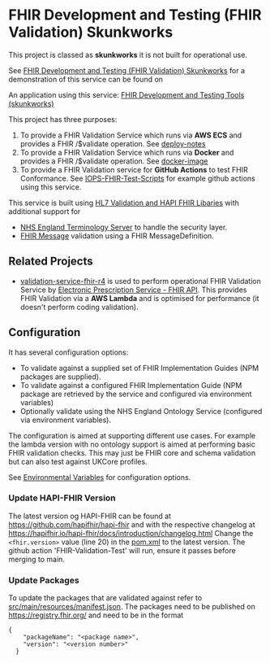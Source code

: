 # FHIR Development and Testing (FHIR Validation) Skunkworks

This project is classed as **skunkworks** it is not built for operational use.

See [FHIR Development and Testing (FHIR Validation) Skunkworks](http://lb-fhir-validator-924628614.eu-west-2.elb.amazonaws.com/swagger-ui/index.html) for a demonstration of this service can be found on 

An application using this service: [FHIR Development and Testing Tools (skunkworks)](https://nhsdigital.github.io/interoperability-standards-tools-skunkworks/)

This project has three purposes: 

1. To provide a FHIR Validation Service which runs via **AWS ECS** and provides a FHIR /$validate operation. See [deploy-notes](deploy-notes.md)
2. To provide a FHIR Validation Service which runs via **Docker** and provides a FHIR /$validate operation. See [docker-image](docker-image.md)
3. To provide a FHIR Validation service for **GitHub Actions** to test FHIR Conformance. See [IOPS-FHIR-Test-Scripts](https://github.com/NHSDigital/IOPS-FHIR-Test-Scripts) for example github actions using this service.

This service is built using [HL7 Validation and HAPI FHIR Libaries](https://hapifhir.io/hapi-fhir/docs/validation/introduction.html) with additional support for 

- [NHS England Terminology Server](https://digital.nhs.uk/services/terminology-server) to handle the security layer.
- [FHIR Message](https://hl7.org/fhir/R4/messaging.html) validation using a FHIR MessageDefinition.

## Related Projects

- [validation-service-fhir-r4](https://github.com/NHSDigital/validation-service-fhir-r4) is used to perform operational FHIR Validation Service by [Electronic Prescription Service - FHIR API](https://digital.nhs.uk/developer/api-catalogue/electronic-prescription-service-fhir). This provides FHIR Validation via a **AWS Lambda** and is optimised for performance (it doesn't perform coding validation).  

## Configuration

It has several configuration options: 

- To validate against a supplied set of FHIR Implementation Guides (NPM packages are supplied).
- To validate against a configured FHIR Implementation Guide (NPM package are retrieved by the service and configured via environment variables)
- Optionally validate using the NHS England Ontology Service (configured via environment variables).

The configuration is aimed at supporting different use cases. For example the lambda version with no ontology support is aimed at performing basic FHIR validation checks. This may just be FHIR core and schema validation but can also test against UKCore profiles.

See [Environmental Variables](environment-variables.md) for configuration options.

### Update HAPI-FHIR Version
The latest version og HAPI-FHIR can be found at https://github.com/hapifhir/hapi-fhir and with the respective changelog at https://hapifhir.io/hapi-fhir/docs/introduction/changelog.html
Change the `<fhir.version>` value (line 20) in the [pom.xml](https://github.com/NHSDigital/FHIR-Validation/blob/main/pom.xml) to the latest version. The github action 'FHIR-Validation-Test' will run, ensure it passes before merging to main.

### Update Packages
To update the packages that are validated against refer to [src/main/resources/manifest.json](https://github.com/NHSDigital/FHIR-Validation/blob/main/src/main/resources/manifest.json). The packages need to be published on https://registry.fhir.org/ and need to be in the format
```
{
    "packageName": "<package name>",
    "version": "<version number>"
  }
```

